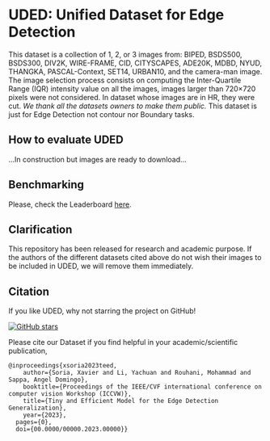 # UDED: Unified Dataset for Edge Detection

This dataset is a collection of 1, 2, or 3 images from:
BIPED, BSDS500, BSDS300, DIV2K, WIRE-FRAME, CID,
CITYSCAPES, ADE20K, MDBD, NYUD, THANGKA, PASCAL-Context,
SET14, URBAN10, and the camera-man image. The image 
selection process consists on computing the Inter-Quartile
Range (IQR) intensity value on all the images, images 
larger than 720×720 pixels were not considered. In dataset
whose images are in HR, they were cut. 
*We thank all the datasets owners to make them public.*
This dataset is just for Edge Detection
not contour nor Boundary tasks.

## How to evaluate UDED

...In construction but images are ready to download...

## Benchmarking

Please, check the Leaderboard [here](https://paperswithcode.com/sota/edge-detection-on-uded).

## Clarification
This repository has been released for research and academic
purpose. If the authors of the different datasets cited
above do not wish their images to be included in UDED,
we will remove them immediately.


## Citation

If you like UDED, why not starring the project on GitHub!

[![GitHub stars](https://img.shields.io/github/stars/xavysp/UDED.svg?style=social&label=Star&maxAge=3600)](https://GitHub.com/xavysp/UDED/stargazers/)

Please cite our Dataset if you find helpful in your academic/scientific publication,
```
@inproceedings{xsoria2023teed,
    author={Soria, Xavier and Li, Yachuan and Rouhani, Mohammad and Sappa, Angel Domingo},
    booktitle={Proceedings of the IEEE/CVF international conference on computer vision Workshop (ICCVW)},
    title={Tiny and Efficient Model for the Edge Detection Generalization},
    year={2023},
  pages={0},
  doi={00.0000/00000.2023.00000}}
```

